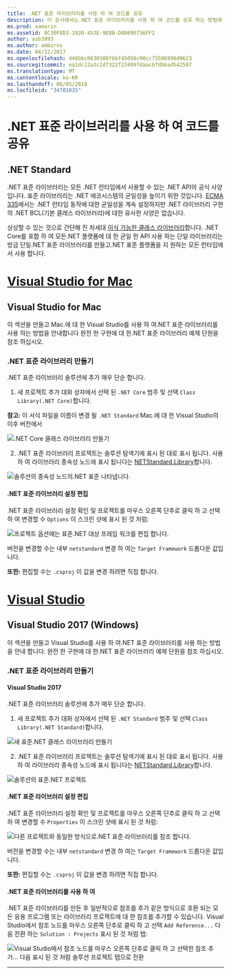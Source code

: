 ```yaml
---
title: .NET 표준 라이브러리를 사용 하 여 코드를 공유
description: 이 문서에서는.NET 표준 라이브러리를 사용 하 여 코드를 공유 하는 방법에 설명 합니다. .NET 표준 라이브러리를 만들고 해당 설정을 편집 응용 프로그램에서 사용 하 여 설명 합니다.
ms.prod: xamarin
ms.assetid: 8C30F8D3-1920-453E-9E8B-D40696736FF2
author: asb3993
ms.author: amburns
ms.date: 04/12/2017
ms.openlocfilehash: 448bbc0630388f6bf45056c90cc75586996d0623
ms.sourcegitcommit: ea1dc12a3c2d7322f234997daacbfdb6ad542507
ms.translationtype: MT
ms.contentlocale: ko-KR
ms.lasthandoff: 06/05/2018
ms.locfileid: "34781035"
---
```

# <a name="using-net-standard-libraries-to-share-code"></a>.NET 표준 라이브러리를 사용 하 여 코드를 공유

## <a name="net-standard"></a>.NET Standard

.NET 표준 라이브러리는 모든 .NET 런타임에서 사용할 수 있는 .NET API의 공식 사양입니다. 표준 라이브러리는 .NET 에코시스템의 균일성을 높이기 위한 것입니다.
[ECMA 335](https://github.com/dotnet/coreclr/blob/master/Documentation/project-docs/dotnet-standards.md)에서는 .NET 런타임 동작에 대한 균일성을 계속 설정하지만 .NET 라이브러리 구현의 .NET BCL(기본 클래스 라이브러리)에 대한 유사한 사양은 없습니다.

상상할 수 있는 것으로 간단해 진 차세대 [이식 가능한 클래스 라이브러리](https://msdn.microsoft.com/library/gg597391.aspx)합니다.
.NET Core를 포함 하 여 모든.NET 플랫폼에 대 한 균일 한 API 사용 하는 단일 라이브러리는 방금 단일.NET 표준 라이브러리를 만들고.NET 표준 플랫폼을 지 원하는 모든 런타임에서 사용 합니다.

# <a name="visual-studio-for-mactabvsmac"></a>[Visual Studio for Mac](#tab/vsmac)

## <a name="visual-studio-for-mac"></a>Visual Studio for Mac

이 섹션을 만들고 Mac.에 대 한 Visual Studio를 사용 하 여.NET 표준 라이브러리를 사용 하는 방법을 안내합니다 완전 한 구현에 대 한.NET 표준 라이브러리 예제 단원을 참조 하십시오.

### <a name="creating-a-net-standard-library"></a>.NET 표준 라이브러리 만들기

.NET 표준 라이브러리 솔루션에 추가 매우 단순 합니다.

1. 새 프로젝트 추가 대화 상자에서 선택 된 `.NET Core` 범주 및 선택 `Class Library(.NET Core)`합니다.

  **참고:** 이 서식 파일을 이름이 변경 될 `.NET Standard` Mac.에 대 한 Visual Studio의 이후 버전에서

  ![.NET Core 클래스 라이브러리 만들기](net-standard-images/vsm01.png)

2. .NET 표준 라이브러리 프로젝트는 솔루션 탐색기에 표시 된 대로 표시 됩니다. 사용 하 여 라이브러리 종속성 노드에 표시 됩니다는 [NETStandard.Library](https://www.nuget.org/packages/NETStandard.Library/)합니다.

  ![솔루션의 종속성 노드의.NET 표준 나타냅니다.](net-standard-images/vsm02.png)

#### <a name="editing-net-standard-library-settings"></a>.NET 표준 라이브러리 설정 편집

.NET 표준 라이브러리 설정 확인 및 프로젝트를 마우스 오른쪽 단추로 클릭 하 고 선택 하 여 변경할 수 `Options` 이 스크린 샷에 표시 된 것 처럼:

![프로젝트 옵션에는 표준.NET 대상 프레임 워크를 편집 합니다.](net-standard-images/vsm03.png)

버전을 변경할 수는 내부 `netstandard` 변경 하 여는 `Target Framework` 드롭다운 값입니다.

**또한:** 편집할 수는 `.csproj` 이 값을 변경 하려면 직접 합니다.

# <a name="visual-studiotabvswin"></a>[Visual Studio](#tab/vswin)

## <a name="visual-studio-2017-windows"></a>Visual Studio 2017 (Windows)

이 섹션을 만들고 Visual Studio를 사용 하 여.NET 표준 라이브러리를 사용 하는 방법을 안내 합니다. 완전 한 구현에 대 한.NET 표준 라이브러리 예제 단원을 참조 하십시오.

### <a name="creating-a-net-standard-library"></a>.NET 표준 라이브러리 만들기

#### <a name="visual-studio-2017"></a>Visual Studio 2017

.NET 표준 라이브러리 솔루션에 추가 매우 단순 합니다.

1. 새 프로젝트 추가 대화 상자에서 선택 된 `.NET Standard` 범주 및 선택 `Class Library(.NET Standard)`합니다.

  ![](net-standard-images/vs01.png "새 표준.NET 클래스 라이브러리 만들기")

2. .NET 표준 라이브러리 프로젝트는 솔루션 탐색기에 표시 된 대로 표시 됩니다. 사용 하 여 라이브러리 종속성 노드에 표시 됩니다는 [NETStandard.Library](https://www.nuget.org/packages/NETStandard.Library/)합니다.

  ![](net-standard-images/vs02.png "솔루션의 표준.NET 프로젝트")

#### <a name="editing-net-standard-library-settings"></a>.NET 표준 라이브러리 설정 편집

.NET 표준 라이브러리 설정 확인 및 프로젝트를 마우스 오른쪽 단추로 클릭 하 고 선택 하 여 변경할 수 `Properties` 이 스크린 샷에 표시 된 것 처럼:

![](net-standard-images/vs03.png "다른 프로젝트와 동일한 방식으로.NET 표준 라이브러리를 참조 합니다.")

버전을 변경할 수는 내부 `netstandard` 변경 하 여는 `Target Framework` 드롭다운 값입니다.

**또한:** 편집할 수는 `.csproj` 이 값을 변경 하려면 직접 합니다.

#### <a name="using-net-standard-library"></a>.NET 표준 라이브러리를 사용 하 여

.NET 표준 라이브러리를 만든 후 일반적으로 참조를 추가 같은 방식으로 호환 되는 모든 응용 프로그램 또는 라이브러리 프로젝트에 대 한 참조를 추가할 수 있습니다. Visual Studio에서 참조 노드를 마우스 오른쪽 단추로 클릭 하 고 선택 `Add Reference...` 다음 전환 하는 `Solution : Projects` 표시 된 것 처럼 탭:

![](net-standard-images/vs04.png "Visual Studio에서 참조 노드를 마우스 오른쪽 단추로 클릭 하 고 선택한 참조 추가... 다음 표시 된 것 처럼 솔루션 프로젝트 탭으로 전환")

-----

